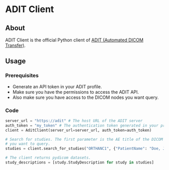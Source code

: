 # ADIT Client

## About

ADIT Client is the official Python client of [ADIT (Automated DICOM Transfer)](https://github.com/openradx/adit).

## Usage

### Prerequisites

- Generate an API token in your ADIT profile.
- Make sure you have the permissions to access the ADIT API.
- Also make sure you have access to the DICOM nodes you want query.

### Code

```python
server_url = "https://adit" # The host URL of the ADIT server
auth_token = "my_token" # The authentication token generated in your profile
client = AditClient(server_url=server_url, auth_token=auth_token)

# Search for studies. The first parameter is the AE title of the DICOM server
# you want to query.
studies = client.search_for_studies("ORTHANC1", {"PatientName": "Doe, John"})

# The client returns pydicom datasets.
study_descriptions = [study.StudyDescription for study in studies]
```
